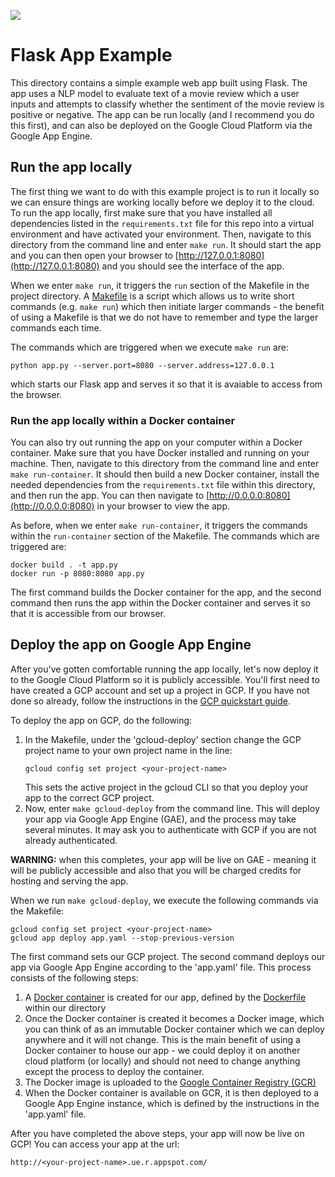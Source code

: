 ![](https://storage.googleapis.com/aipi_datasets/Duke-AIPI-Logo.png)

# Flask App Example
This directory contains a simple example web app built using Flask.  The app uses a NLP model to evaluate text of a movie review which a user inputs and attempts to classify whether the sentiment of the movie review is positive or negative.  The app can be run locally (and I recommend you do this first), and can also be deployed on the Google Cloud Platform via the Google App Engine.

## Run the app locally
The first thing we want to do with this example project is to run it locally so we can ensure things are working locally before we deploy it to the cloud.  To run the app locally, first make sure that you have installed all dependencies listed in the `requirements.txt` file for this repo into a virtual environment and have activated your environment.  Then, navigate to this directory from the command line and enter `make run`.  It should start the app and you can then open your browser to [http://127.0.0.1:8080](http://127.0.0.1:8080) and you should see the interface of the app.

When we enter `make run`, it triggers the `run` section of the Makefile in the project directory.  A [Makefile](https://opensource.com/article/18/8/what-how-makefile) is a script which allows us to write short commands (e.g. `make run`) which then initiate larger commands - the benefit of using a Makefile is that we do not have to remember and type the larger commands each time.

The commands which are triggered when we execute `make run` are:
```
python app.py --server.port=8080 --server.address=127.0.0.1
```
which starts our Flask app and serves it so that it is avaiable to access from the browser.

### Run the app locally within a Docker container
You can also try out running the app on your computer within a Docker container.  Make sure that you have Docker installed and running on your machine.  Then, navigate to this directory from the command line and enter `make run-container`.  It should then build a new Docker container, install the needed dependencies from the `requirements.txt` file within this directory, and then run the app.  You can then navigate to [http://0.0.0.0:8080](http://0.0.0.0:8080) in your browser to view the app.

As before, when we enter `make run-container`, it triggers the commands within the `run-container` section of the Makefile.  The commands which are triggered are:
```
docker build . -t app.py
docker run -p 8080:8080 app.py
```
The first command builds the Docker container for the app, and the second command then runs the app within the Docker container and serves it so that it is accessible from our browser.

## Deploy the app on Google App Engine
After you've gotten comfortable running the app locally, let's now deploy it to the Google Cloud Platform so it is publicly accessible.  You'll first need to have created a GCP account and set up a project in GCP.  If you have not done so already, follow the instructions in the [GCP quickstart guide](https://github.com/AIPI540/AIPI540-Deep-Learning-Applications/blob/main/0_infra_setup/GCP_quickstart.md).

To deploy the app on GCP, do the following:  
1) In the Makefile, under the 'gcloud-deploy' section change the GCP project name to your own project name in the line:
    ```
    gcloud config set project <your-project-name>
    ```
    This sets the active project in the gcloud CLI so that you deploy your app to the correct GCP project.  
2) Now, enter `make gcloud-deploy` from the command line.  This will deploy your app via Google App Engine (GAE), and the process may take several minutes.  It may ask you to authenticate with GCP if you are not already authenticated.

**WARNING:** when this completes, your app will be live on GAE - meaning it will be publicly accessible and also that you will be charged credits for hosting and serving the app.  

When we run `make gcloud-deploy`, we execute the following commands via the Makefile:  
```
gcloud config set project <your-project-name>
gcloud app deploy app.yaml --stop-previous-version
```

The first command sets our GCP project.  The second command deploys our app via Google App Engine according to the 'app.yaml' file.  This process consists of the following steps:
1) A [Docker container](https://www.docker.com/resources/what-container) is created for our app, defined by the [Dockerfile](https://docs.docker.com/engine/reference/builder/) within our directory 
2) Once the Docker container is created it becomes a Docker image, which you can think of as an immutable Docker container which we can deploy anywhere and it will not change.  This is the main benefit of using a Docker container to house our app - we could deploy it on another cloud platform (or locally) and should not need to change anything except the process to deploy the container.
3) The Docker image is uploaded to the [Google Container Registry (GCR)](https://cloud.google.com/container-registry)
4) When the Docker container is available on GCR, it is then deployed to a Google App Engine instance, which is defined by the instructions in the 'app.yaml' file.

After you have completed the above steps, your app will now be live on GCP!  You can access your app at the url:
```
http://<your-project-name>.ue.r.appspot.com/
```






